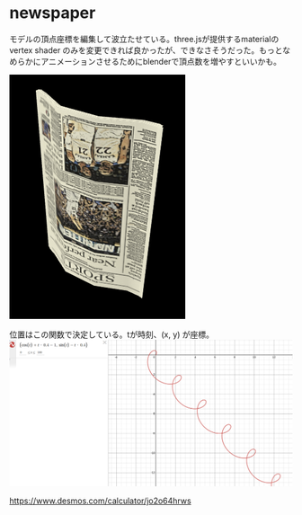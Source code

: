 # newspaper
モデルの頂点座標を編集して波立たせている。three.jsが提供するmaterialの vertex shader のみを変更できれば良かったが、できなさそうだった。もっとなめらかにアニメーションさせるためにblenderで頂点数を増やすといいかも。

![](/docs/figures/newspaper.png)

位置はこの関数で決定している。tが時刻、(x, y) が座標。
![](/docs/figures/newspaper_position.png)

https://www.desmos.com/calculator/jo2o64hrws
